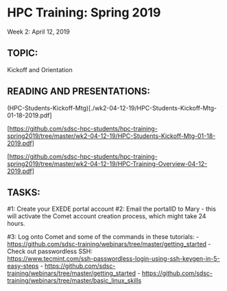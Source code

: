 # HPC Training:  Spring 2019
 Week 2: April 12, 2019

## TOPIC:  
Kickoff and Orientation

## READING AND PRESENTATIONS:
(HPC-Students-Kickoff-Mtg)[./wk2-04-12-19/HPC-Students-Kickoff-Mtg-01-18-2019.pdf]

[https://github.com/sdsc-hpc-students/hpc-training-spring2019/tree/master/wk2-04-12-19/HPC-Students-Kickoff-Mtg-01-18-2019.pdf]

[https://github.com/sdsc-hpc-students/hpc-training-spring2019/tree/master/wk2-04-12-19/HPC-Training-Overview-04-12-2019.pdf]

## TASKS:
#1:   Create your EXEDE portal account
#2:   Email the portalID to Mary  - this will activate the Comet account creation 
           process, which might take 24 hours.

#3:   Log onto Comet and some of the commands in these tutorials:
	-  https://github.com/sdsc-training/webinars/tree/master/getting_started
	- Check out passwordless SSH:   
	       https://www.tecmint.com/ssh-passwordless-login-using-ssh-keygen-in-5-easy-steps
	-  https://github.com/sdsc-training/webinars/tree/master/getting_started
	-  https://github.com/sdsc-training/webinars/tree/master/basic_linux_skills

